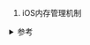 1. iOS内存管理机制

<details>
<summary> 参考 </summary>

iOS内存管理机制的原理是引用计数，当这块内存被创建后，它的引用计数0->1，表示有一个对象或指针持有这块内存，拥有这块内存的所有权，如果这时候有另外一个对象或指针指向这块内存，那么为了表示这个后来的对象或指针对这块内存的所有权，引用计数1->2，之后若有一个对象或指针不再指向这块内存时，引用计数-1，表示这个对象或指针不再拥有这块内存的所有权，当一块内存的引用计数变为0，表示没有任何对象或指针持有这块内存，系统便会立刻释放掉这块内存。

- alloc、new ：类初始化方法，开辟新的内存空间，引用计数+1；
- retain ：实例方法，不会开辟新的内存空间，引用计数+1；
- copy : 实例方法，把一个对象复制到新的内存空间，新的内存空间引用计数+1，旧的不会；其中分为浅拷贝和深拷贝，浅拷贝只是拷贝地址，不会开辟新的内存空间；深拷贝是拷贝内容，会开辟新的内存空间；
- strong ：强引用； 引用计数+1；
- release ：实例方法，释放对象；引用计数-1；
- autorelease : 延迟释放；autoreleasepool自动释放池；当执行完之后引用计数-1；
还有是initWithFormat和stringWithFormat 字符串长度大于9时，引用计数+1；
- assign : 弱引用 ；weak也是弱引用，两者区别：assign不但能作用于对象还能作用于基本数据类型，但是所指向的对象销毁时不会将当前指向对象的指针指向nil，有野指针的生成；weak只能作用于对象，不能作用于基本数据类型，所指向的对象销毁时会将当前指向对象的指针指向nil，防止野指针的生成。

要注意循环引用导致的内存泄漏和野指针问题。

</details>